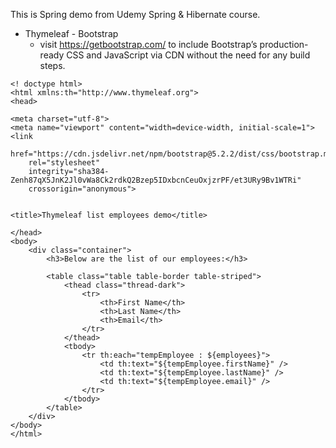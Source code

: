 This is Spring demo from Udemy Spring & Hibernate course.   
- Thymeleaf -  Bootstrap
    - visit https://getbootstrap.com/ to include Bootstrap’s production-ready CSS and JavaScript via CDN without the need for any build steps. 

```
<! doctype html>
<html xmlns:th="http://www.thymeleaf.org">
<head>

<meta charset="utf-8">
<meta name="viewport" content="width=device-width, initial-scale=1">
<link
	href="https://cdn.jsdelivr.net/npm/bootstrap@5.2.2/dist/css/bootstrap.min.css"
	rel="stylesheet"
	integrity="sha384-Zenh87qX5JnK2Jl0vWa8Ck2rdkQ2Bzep5IDxbcnCeuOxjzrPF/et3URy9Bv1WTRi"
	crossorigin="anonymous">


<title>Thymeleaf list employees demo</title>

</head>
<body>
	<div class="container">
		<h3>Below are the list of our employees:</h3>

		<table class="table table-border table-striped">
			<thead class="thread-dark">
				<tr>
					<th>First Name</th>
					<th>Last Name</th>
					<th>Email</th>
				</tr>
			</thead>
			<tbody>
				<tr th:each="tempEmployee : ${employees}">
					<td th:text="${tempEmployee.firstName}" />
					<td th:text="${tempEmployee.lastName}" />
					<td th:text="${tempEmployee.email}" />
				</tr>
			</tbody>
		</table>
	</div>
</body>
</html>
```